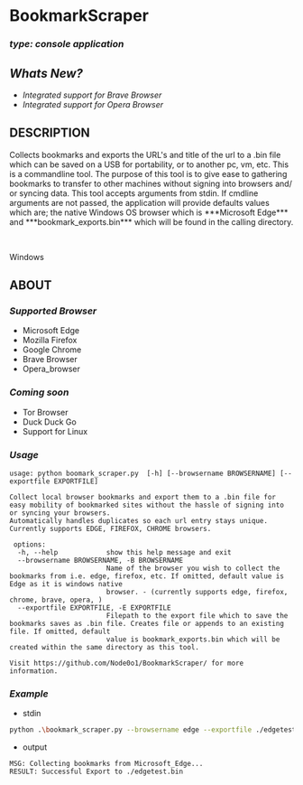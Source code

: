 # **BookmarkScraper**
### *type: console application*

## ***Whats New?***
- *Integrated support for Brave Browser*
- *Integrated support for Opera Browser*

## DESCRIPTION
<p>Collects bookmarks and exports the URL's and title of the url to a .bin file which can be saved on a USB for portability, or to another pc, vm, etc. This is a commandline tool. The purpose of this tool is to give ease to gathering bookmarks to transfer to other machines without signing into browsers and/ or syncing data. This tool accepts arguments from stdin. If cmdline arguments are not passed, the application will provide defaults values which are; the native Windows OS browser which is ***Microsoft Edge*** and ***bookmark_exports.bin*** which will be found in the calling directory. </p>
</br>
<p>Windows</p>

## ABOUT
  ### ***Supported Browser***
  - Microsoft Edge
  - Mozilla Firefox
  - Google Chrome
  - Brave Browser
  - Opera_browser

  ### ***Coming soon***
  - Tor Browser
  - Duck Duck Go
  - Support for Linux

  ### ***Usage***
```
usage: python boomark_scraper.py  [-h] [--browsername BROWSERNAME] [--exportfile EXPORTFILE]                                                                               

Collect local browser bookmarks and export them to a .bin file for easy mobility of bookmarked sites without the hassle of signing into or syncing your browsers.
Automatically handles duplicates so each url entry stays unique. Currently supports EDGE, FIREFOX, CHROME browsers.

 options:
  -h, --help            show this help message and exit
  --browsername BROWSERNAME, -B BROWSERNAME
                        Name of the browser you wish to collect the bookmarks from i.e. edge, firefox, etc. If omitted, default value is Edge as it is windows native
                        browser. - (currently supports edge, firefox, chrome, brave, opera, )
  --exportfile EXPORTFILE, -E EXPORTFILE
                        Filepath to the export file which to save the bookmarks saves as .bin file. Creates file or appends to an existing file. If omitted, default
                        value is bookmark_exports.bin which will be created within the same directory as this tool.

Visit https://github.com/Node0o1/BookmarkScraper/ for more information.
```

  ### ***Example***
- stdin
```bash
python .\bookmark_scraper.py --browsername edge --exportfile ./edgetest.bin                       
```

- output
```
MSG: Collecting bookmarks from Microsoft_Edge...
RESULT: Successful Export to ./edgetest.bin
```


